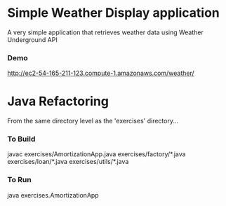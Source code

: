 Simple Weather Display application
====

A very simple application that retrieves weather data using Weather Underground API

### Demo
http://ec2-54-165-211-123.compute-1.amazonaws.com/weather/



Java Refactoring
====

From the same directory level as the 'exercises' directory...


### To Build
javac exercises/AmortizationApp.java exercises/factory/\*.java exercises/loan/\*.java exercises/utils/\*.java

### To Run
java exercises.AmortizationApp
